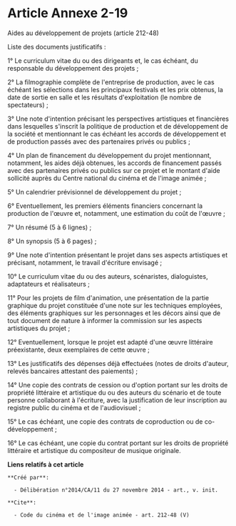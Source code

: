 # Article Annexe 2-19

Aides au développement de projets (article 212-48) 

Liste des documents justificatifs : 

1° Le curriculum vitae du ou des dirigeants et, le cas échéant, du responsable du développement des projets ; 

2° La filmographie complète de l'entreprise de production, avec le cas échéant les sélections dans les principaux festivals
et les prix obtenus, la date de sortie en salle et les résultats d'exploitation (le nombre de spectateurs) ; 

3° Une note d'intention précisant les perspectives artistiques et financières dans lesquelles s'inscrit la politique de
production et de développement de la société et mentionnant le cas échéant les accords de développement et de production
passés avec des partenaires privés ou publics ; 

4° Un plan de financement du développement du projet mentionnant, notamment, les aides déjà obtenues, les accords de
financement passés avec des partenaires privés ou publics sur ce projet et le montant d'aide sollicité auprès du Centre
national du cinéma et de l'image animée ; 

5° Un calendrier prévisionnel de développement du projet ; 

6° Eventuellement, les premiers éléments financiers concernant la production de l'œuvre et, notamment, une estimation du coût
de l'œuvre ; 

7° Un résumé (5 à 6 lignes) ; 

8° Un synopsis (5 à 6 pages) ; 

9° Une note d'intention présentant le projet dans ses aspects artistiques et précisant, notamment, le travail d'écriture
envisagé ; 

10° Le curriculum vitae du ou des auteurs, scénaristes, dialoguistes, adaptateurs et réalisateurs ; 

11° Pour les projets de film d'animation, une présentation de la partie graphique du projet constituée d'une note sur les
techniques employées, des éléments graphiques sur les personnages et les décors ainsi que de tout document de nature à
informer la commission sur les aspects artistiques du projet ; 

12° Eventuellement, lorsque le projet est adapté d'une œuvre littéraire préexistante, deux exemplaires de cette œuvre ; 

13° Les justificatifs des dépenses déjà effectuées (notes de droits d'auteur, relevés bancaires attestant des paiements) ; 

14° Une copie des contrats de cession ou d'option portant sur les droits de propriété littéraire et artistique du ou des
auteurs du scénario et de toute personne collaborant à l'écriture, avec la justification de leur inscription au registre
public du cinéma et de l'audiovisuel ; 

15° Le cas échéant, une copie des contrats de coproduction ou de co-développement ; 

16° Le cas échéant, une copie du contrat portant sur les droits de propriété littéraire et artistique du compositeur de
musique originale.

**Liens relatifs à cet article**

	**Créé par**:

	  - Délibération n°2014/CA/11 du 27 novembre 2014 - art., v. init.

	**Cite**:

	  - Code du cinéma et de l'image animée - art. 212-48 (V)
